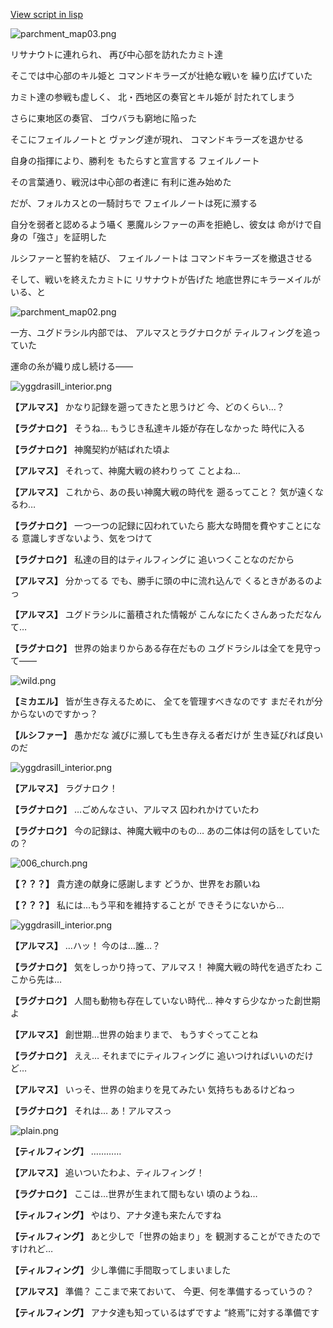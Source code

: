 [View script in lisp](../scripts/210111010.txt)

![parchment_map03.png](../images/backgrounds/parchment_map03.png)

リサナウトに連れられ、
再び中心部を訪れたカミト達

そこでは中心部のキル姫と
コマンドキラーズが壮絶な戦いを
繰り広げていた

カミト達の参戦も虚しく、
北・西地区の奏官とキル姫が
討たれてしまう

さらに東地区の奏官、
ゴウバラも窮地に陥った

そこにフェイルノートと
ヴァング達が現れ、
コマンドキラーズを退かせる

自身の指揮により、勝利を
もたらすと宣言する
フェイルノート

その言葉通り、戦況は中心部の者達に
有利に進み始めた

だが、フォルカスとの一騎討ちで
フェイルノートは死に瀕する

自分を弱者と認めるよう囁く
悪魔ルシファーの声を拒絶し、彼女は
命がけで自身の「強さ」を証明した

ルシファーと誓約を結び、
フェイルノートは
コマンドキラーズを撤退させる

そして、戦いを終えたカミトに
リサナウトが告げた
地底世界にキラーメイルがいる、と

![parchment_map02.png](../images/backgrounds/parchment_map02.png)

一方、ユグドラシル内部では、
アルマスとラグナロクが
ティルフィングを追っていた

運命の糸が織り成し続ける――

![yggdrasill_interior.png](../images/backgrounds/yggdrasill_interior.png)

**【アルマス】**
かなり記録を遡ってきたと思うけど
今、どのくらい…？

**【ラグナロク】**
そうね…
もうじき私達キル姫が存在しなかった
時代に入る

**【ラグナロク】**
神魔契約が結ばれた頃よ

**【アルマス】**
それって、神魔大戦の終わりって
ことよね…

**【アルマス】**
これから、あの長い神魔大戦の時代を
遡るってこと？
気が遠くなるわ…

**【ラグナロク】**
一つ一つの記録に囚われていたら
膨大な時間を費やすことになる
意識しすぎないよう、気をつけて

**【ラグナロク】**
私達の目的はティルフィングに
追いつくことなのだから

**【アルマス】**
分かってる
でも、勝手に頭の中に流れ込んで
くるときがあるのよっ

**【アルマス】**
ユグドラシルに蓄積された情報が
こんなにたくさんあっただなんて…

**【ラグナロク】**
世界の始まりからある存在だもの
ユグドラシルは全てを見守って――

![wild.png](../images/backgrounds/wild.png)

**【ミカエル】**
皆が生き存えるために、
全てを管理すべきなのです
まだそれが分からないのですかっ？

**【ルシファー】**
愚かだな
滅びに瀕しても生き存える者だけが
生き延びれば良いのだ

![yggdrasill_interior.png](../images/backgrounds/yggdrasill_interior.png)

**【アルマス】**
ラグナロク！

**【ラグナロク】**
…ごめんなさい、アルマス
囚われかけていたわ

**【ラグナロク】**
今の記録は、神魔大戦中のもの…
あの二体は何の話をしていたの？

![006_church.png](../images/backgrounds/006_church.png)

**【？？？】**
貴方達の献身に感謝します
どうか、世界をお願いね 

**【？？？】**
私には…もう平和を維持することが
できそうにないから…

![yggdrasill_interior.png](../images/backgrounds/yggdrasill_interior.png)

**【アルマス】**
…ハッ！
今のは…誰…？

**【ラグナロク】**
気をしっかり持って、アルマス！
神魔大戦の時代を過ぎたわ
ここから先は…

**【ラグナロク】**
人間も動物も存在していない時代…
神々すら少なかった創世期よ

**【アルマス】**
創世期…世界の始まりまで、
もうすぐってことね

**【ラグナロク】**
ええ…
それまでにティルフィングに
追いつければいいのだけど…

**【アルマス】**
いっそ、世界の始まりを見てみたい
気持ちもあるけどねっ

**【ラグナロク】**
それは…
あ！アルマスっ

![plain.png](../images/backgrounds/plain.png)

**【ティルフィング】**
…………

**【アルマス】**
追いついたわよ、ティルフィング！

**【ラグナロク】**
ここは…世界が生まれて間もない
頃のようね…

**【ティルフィング】**
やはり、アナタ達も来たんですね

**【ティルフィング】**
あと少しで「世界の始まり」を
観測することができたのですけれど…

**【ティルフィング】**
少し準備に手間取ってしまいました

**【アルマス】**
準備？
ここまで来ておいて、
今更、何を準備するっていうの？

**【ティルフィング】**
アナタ達も知っているはずですよ
“終焉”に対する準備です